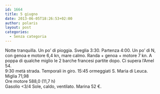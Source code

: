 ```yaml
---
id: 1664
title: 5 giugno
date: 2013-06-05T18:26:53+02:00
author: polaris
layout: post
categories:
  - Senza categoria
---
```

Notte tranquilla. Un po&#8217; di pioggia. Sveglia 3:30. Partenza 4:00. Un po&#8217; di N, con genoa e motore 6,4 kn, mare calmo. Randa + genoa + motore 7 kn. A poppa di qualche miglio le 2 barche francesi partite dopo. Ci supera l&#8217;Amel 54.  
9:30 metà strada. Temporali in giro. 15:45 ormeggiati S. Maria di Leuca.  
Miglia 71,98  
Ore motore 588,0 (11,7 h)  
Gasolio <3/4 Sole, caldo, ventilato. Marina 52 €.